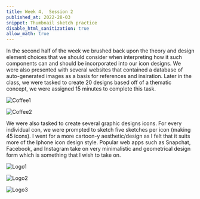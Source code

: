 ```yaml
---
title: Week 4,  Session 2
published_at: 2022-28-03
snippet: Thumbnail sketch practice 
disable_html_sanitization: true
allow_math: true
---
```


In the second half of the week we brushed back upon the theory and design element choices that we should consider when interpreting how it such components can and should be incorporated into our icon designs. We were also presented with several websites that contained a database of auto-generated images as a basis for references and insiration. Later in the class, we were tasked to create 20 designs based off of a thematic concept, we were assigned 15 minutes to complete this task. 

![Coffee1](/static/w01s1/Coffee%20#1.webp)

![Coffee2](/static/w01s1/Coffee%20#2.webp) 

We were also tasked to create several graphic designs icons. For every individual con, we were prompted to sketch five sketches per icon (making 45 icons). I went for a more cartoon-y aesthetic/design as I felt that it suits more of the Iphone icon design style. Popular web apps such as Snapchat, Facebook, and Instagram take on very minimalistic and geometrical design form which is something that I wish to take on. 

![Logo1](/static/w01s1/Logo%20Design%20#1.webp)

![Logo2](/static/w01s1/Logo%20Design%20#2.webp)

![Logo3](/static/w01s1/Logo%20Design%20#3.jpg)








